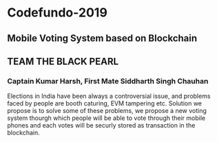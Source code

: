 # Codefundo-2019
## Mobile Voting System based on Blockchain
## TEAM                   THE BLACK PEARL 
###                       Captain Kumar Harsh, First Mate Siddharth Singh Chauhan

Elections in India have been always a controversial issue, and problems faced by people are booth caturing, EVM tampering etc.
Solution we propose is to solve some of these problems, we propose a new voting system thourgh which people will be able to vote through their mobile phones and each votes will be securly stored as transaction in the blockchain. 
